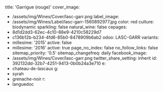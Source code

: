 title: 'Garrigue (rouge)'
cover_image:
  - /assets/img/Wines/Cover/lasc-garr.png
label_image:
  - /assets/img/Wines/Label/lasc-garr-1560892977.jpg
color: red
culture: biodynamic
sparkling: false
natural_wine: false
cepages:
  - 8d1d2dd3-62ec-4c10-88e9-4210c58229d7
  - c136b12b-b234-4fd6-85b0-8478909b6ab2
odoo: LASC-GARR
variants:
  -
    millesime: '2015'
    active: false
  -
    millesime: '2016'
    active: true
page_no_index: false
no_follow_links: false
sitemap_priority: '0.5'
sitemap_changefreq: daily
facebook_image:
  - /assets/img/Wines/Cover/lasc-garr.png
twitter_share_setting: inherit
id: 392132dd-32b7-4251-9413-0b0b24a3e710
e:
  - chateau-de-lascaux
g:
  - syrah
  - grenache-noir
r:
  - languedoc
